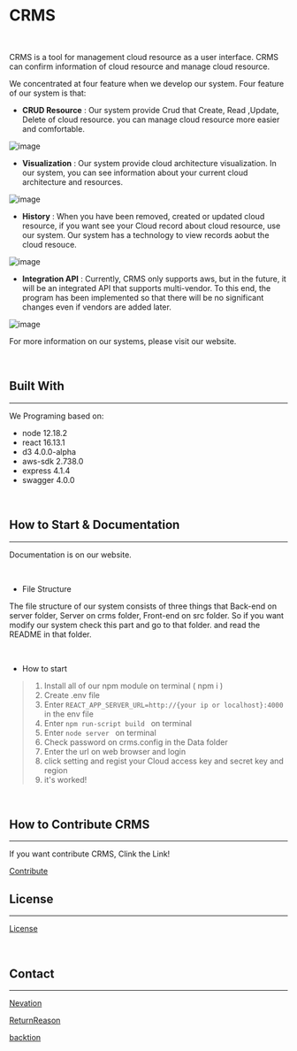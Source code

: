 # CRMS


<br/>


CRMS is a tool for management cloud resource as a user interface. CRMS can confirm information of cloud resource and manage cloud resource.


We concentrated at four feature when we develop our system. 
Four feature of our system is that:
<br/>

- **CRUD Resource** : Our system provide Crud that Create, Read ,Update, Delete of cloud resource. you can manage cloud resource more easier and comfortable.


![image](https://user-images.githubusercontent.com/37172677/92096409-d1353000-ee11-11ea-9561-88b1bf24da4d.png)

- **Visualization** : Our system provide cloud architecture visualization. In our system, you can see information about your current cloud architecture and resources.

 ![image](https://user-images.githubusercontent.com/37172677/92096191-8f0bee80-ee11-11ea-948a-3528d16ef737.png)

- **History** : When you have been removed, created or updated cloud resource, if you want see your Cloud record about cloud resource, use our system. Our system has a technology to view  records aobut the cloud resouce. 

![image](https://user-images.githubusercontent.com/37172677/92096770-3be66b80-ee12-11ea-825b-d2b640cb4d6b.png)

- **Integration API** : Currently, CRMS only supports aws, but in the future, it will be an integrated API that supports multi-vendor. To this end, the program has been implemented so that there will be no significant changes even if vendors are added later.

![image](https://user-images.githubusercontent.com/37172677/92099538-97662880-ee15-11ea-95b8-7fc3fbfe3960.png)

For more information on our systems, please visit our website.

<br/>

## Built With
---
We Programing based on:
<br/>

* node 12.18.2
* react 16.13.1
* d3  4.0.0-alpha
* aws-sdk 2.738.0
* express 4.1.4
* swagger 4.0.0

<br>

## How to Start & Documentation

---
Documentation is on our website.

<br/>

- File Structure

The file structure of our system consists of three things that Back-end on server folder, Server on crms folder, Front-end on src folder. So if you want modify our system check this part and go to that folder. and read the README in that folder.

<br/>

- How to start


> 1. Install all of our npm module on terminal ( npm i )
> 2. Create .env file 
> 3. Enter  ``` REACT_APP_SERVER_URL=http://{your ip or localhost}:4000  ``` in the env file
> 4. Enter ```npm run-script build ``` on terminal
> 5. Enter ```node server ``` on terminal
> 6. Check password on crms.config in the Data folder
> 7. Enter the url on web browser and login
> 8. click setting and regist your Cloud access key and secret key and region
> 9. it's worked!

<br/>

## How to Contribute CRMS
---
If you want contribute CRMS, Clink the Link!

[Contribute](https://github.com/crms-team/crms/blob/master/Contribute)

## License
---
[License](https://github.com/crms-team/crms/blob/master/LICENSE)

<br/>

## Contact
---
[Nevation](https://github.com/Nevation)

[ReturnReason](https://github.com/ReturnReason)

[backtion](https://github.com/backtion)



